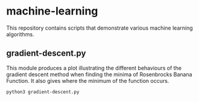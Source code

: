 # machine-learning

This repository contains scripts that demonstrate various machine learning algorithms.

## gradient-descent.py

This module produces a plot illustrating the different behaviours of the gradient descent method when finding the minima of Rosenbrocks Banana Function. It also gives where the minimum of the function occurs.

	python3 gradient-descent.py
  
  
